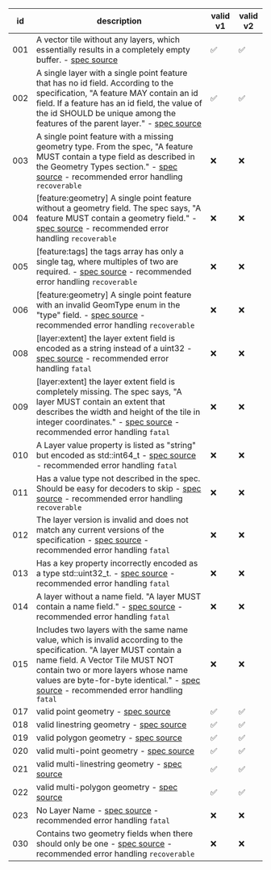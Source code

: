 id|description|valid v1|valid v2
---|---|---|---
001|A vector tile without any layers, which essentially results in a completely empty buffer. - [spec source](https://github.com/mapbox/vector-tile-spec/blob/master/2.1/vector_tile.proto#L75)|:white_check_mark:|:white_check_mark:
002|A single layer with a single point feature that has no id field. According to the specification, "A feature MAY contain an id field. If a feature has an id field, the value of the id SHOULD be unique among the features of the parent layer." - [spec source](https://github.com/mapbox/vector-tile-spec/blob/master/2.1/README.md#42-features)|:white_check_mark:|:white_check_mark:
003|A single point feature with a missing geometry type. From the spec, "A feature MUST contain a type field as described in the Geometry Types section." - [spec source](https://github.com/mapbox/vector-tile-spec/blob/master/2.1/vector_tile.proto#L41) - recommended error handling `recoverable`|:x:|:x:
004|[feature:geometry] A single point feature without a geometry field. The spec says, "A feature MUST contain a geometry field." - [spec source](https://github.com/mapbox/vector-tile-spec/blob/master/2.1/vector_tile.proto#L46) - recommended error handling `recoverable`|:x:|:x:
005|[feature:tags] the tags array has only a single tag, where multiples of two are required. - [spec source](https://github.com/mapbox/vector-tile-spec/blob/master/2.1/vector_tile.proto#L38) - recommended error handling `recoverable`|:x:|:x:
006|[feature:geometry] A single point feature with an invalid GeomType enum in the "type" field. - [spec source](https://github.com/mapbox/vector-tile-spec/blob/master/2.1/vector_tile.proto#L8-L13) - recommended error handling `recoverable`|:x:|:x:
008|[layer:extent] the layer extent field is encoded as a string instead of a uint32 - [spec source](https://github.com/mapbox/vector-tile-spec/blob/master/2.1/vector_tile.proto#L70) - recommended error handling `fatal`|:x:|:x:
009|[layer:extent] the layer extent field is completely missing. The spec says, "A layer MUST contain an extent that describes the width and height of the tile in integer coordinates." - [spec source](https://github.com/mapbox/vector-tile-spec/blob/master/2.1/vector_tile.proto#L70) - recommended error handling `fatal`|:x:|:x:
010|A Layer value property is listed as "string" but encoded as std::int64_t - [spec source](https://github.com/mapbox/vector-tile-spec/blob/master/2.1/README.md) - recommended error handling `fatal`|:x:|:x:
011|Has a value type not described in the spec. Should be easy for decoders to skip - [spec source](https://github.com/mapbox/vector-tile-spec/blob/master/2.1/README.md) - recommended error handling `recoverable`|:x:|:x:
012|The layer version is invalid and does not match any current versions of the specification - [spec source](https://github.com/mapbox/vector-tile-spec/blob/master/2.1/vector_tile.proto#L55) - recommended error handling `fatal`|:x:|:x:
013|Has a key property incorrectly encoded as a type std::uint32_t. - [spec source](https://github.com/mapbox/vector-tile-spec/blob/master/2.1/vector_tile.proto#L63) - recommended error handling `fatal`|:x:|:x:
014|A layer without a name field. "A layer MUST contain a name field." - [spec source](https://github.com/mapbox/vector-tile-spec/blob/master/2.1/vector_tile.proto#L57) - recommended error handling `fatal`|:x:|:x:
015|Includes two layers with the same name value, which is invalid according to the specification. "A layer MUST contain a name field. A Vector Tile MUST NOT contain two or more layers whose name values are byte-for-byte identical." - [spec source](https://github.com/mapbox/vector-tile-spec/tree/master/2.1#41-layers) - recommended error handling `fatal`|:x:|:x:
017|valid point geometry - [spec source](https://github.com/mapbox/vector-tile-spec/tree/master/2.1#4351-example-point)|:white_check_mark:|:white_check_mark:
018|valid linestring geometry - [spec source](https://github.com/mapbox/vector-tile-spec/tree/master/2.1#4353-example-linestring)|:white_check_mark:|:white_check_mark:
019|valid polygon geometry - [spec source](https://github.com/mapbox/vector-tile-spec/tree/master/2.1#4355-example-polygon)|:white_check_mark:|:white_check_mark:
020|valid multi-point geometry - [spec source](https://github.com/mapbox/vector-tile-spec/tree/master/2.1#4352-example-multi-point)|:white_check_mark:|:white_check_mark:
021|valid multi-linestring geometry - [spec source](https://github.com/mapbox/vector-tile-spec/tree/master/2.1#4354-example-multi-linestring)|:white_check_mark:|:white_check_mark:
022|valid multi-polygon geometry - [spec source](https://github.com/mapbox/vector-tile-spec/tree/master/2.1#4356-example-multi-polygon)|:white_check_mark:|:white_check_mark:
023|No Layer Name - [spec source](https://github.com/mapbox/vector-tile-spec/blob/master/2.1/README.md#41-layers) - recommended error handling `fatal`|:x:|:x:
030|Contains two geometry fields when there should only be one - [spec source](https://github.com/mapbox/vector-tile-spec/blob/master/2.1/vector_tile.proto#L46) - recommended error handling `recoverable`|:x:|:x:
